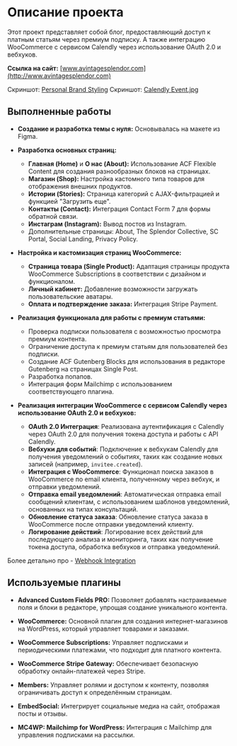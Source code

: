 # Описание проекта

Этот проект представляет собой блог, предоставляющий доступ к платным статьям через премиум подписку.
А также интеграцию WooCommerce c сервисом Calendly через использование OAuth 2.0 и вебхуков.

**Ссылка на сайт:** [www.avintagesplendor.com](http://www.avintagesplendor.com)

Скриншот: [Personal Brand Styling](https://github.com/DimaWide/wp-themes/blob/main/assets-data/screens/screencapture-budmarket-org-ua.jpg)
Скриншот: [Calendly Event.jpg](https://github.com/DimaWide/wp-themes/blob/main/assets-data/screens/screencapture-budmarket-org-ua.jpg)

## Выполненные работы

- **Создание и разработка темы с нуля:** Основывалась на макете из Figma.

- **Разработка основных страниц:**
  - **Главная (Home)** и **О нас (About):** Использование ACF Flexible Content для создания разнообразных блоков на страницах.
  - **Магазин (Shop):** Настройка кастомного типа товаров для отображения внешних продуктов.
  - **Истории (Stories):** Страница категорий с AJAX-фильтрацией и функцией "Загрузить еще".
  - **Контакты (Contact):** Интеграция Contact Form 7 для формы обратной связи.
  - **Инстаграм (Instagram):** Вывод постов из Instagram.
  - Дополнительные страницы: About, The Splendor Collective, SC Portal, Social Landing, Privacy Policy.

- **Настройка и кастомизация страниц WooCommerce:**
  - **Страница товара (Single Product):** Адаптация страницы продукта WooCommerce Subscriptions в соответствии с дизайном и функционалом.
  - **Личный кабинет:** Добавление возможности загружать пользовательские аватары.
  - **Оплата и подтверждение заказа:** Интеграция Stripe Payment.

- **Реализация функционала для работы с премиум статьями:**
  - Проверка подписки пользователя с возможностью просмотра премиум контента.
  - Ограничение доступа к премиум статьям для пользователей без подписки.
  - Создание ACF Gutenberg Blocks для использования в редакторе Gutenberg на страницах Single Post.
  - Разработка попапов.
  - Интеграция форм Mailchimp с использованием соответствующего плагина.
 
- **Реализация интеграции WooCommerce c сервисом Calendly через использование OAuth 2.0 и вебхуков:**
  - **OAuth 2.0 Интеграция**: Реализована аутентификация с Calendly через OAuth 2.0 для получения токена доступа и работы с API Calendly.
  - **Вебхуки для событий**: Подключение к вебхукам Calendly для получения уведомлений о событиях, таких как создание новых записей (например, `invitee.created`).
  - **Интеграция с WooCommerce**: Функционал поиска заказов в WooCommerce по email клиента, полученному через вебхук, и отправки уведомлений.
  - **Отправка email уведомлений**: Автоматическая отправка email сообщений клиентам, с использованием шаблонов уведомлений, основанных на типах консультаций.
  - **Обновление статуса заказа**: Обновление статуса заказа в WooCommerce после отправки уведомлений клиенту.
  - **Логирование действий**: Логирование всех действий для последующего анализа и мониторинга, таких как получение токена доступа, обработка вебхуков и отправка уведомлений.

Более детально про - [Webhook Integration](https://github.com/DimaWide/wp-themes/tree/main/vintage-splendor/Webhook.md)
    
## Используемые плагины

- **Advanced Custom Fields PRO:** Позволяет добавлять настраиваемые поля и блоки в редакторе, упрощая создание уникального контента.
  
- **WooCommerce:** Основной плагин для создания интернет-магазинов на WordPress, который управляет товарами и заказами.

- **WooCommerce Subscriptions:** Управляет подписками и периодическими платежами, что подходит для платного контента.

- **WooCommerce Stripe Gateway:** Обеспечивает безопасную обработку онлайн-платежей через Stripe.

- **Members:** Управляет ролями и доступом к контенту, позволяя ограничивать доступ к определённым страницам.

- **EmbedSocial:** Интегрирует социальные медиа на сайт, отображая посты и отзывы.

- **MC4WP: Mailchimp for WordPress:** Интеграция с Mailchimp для управления подписками на рассылки.


